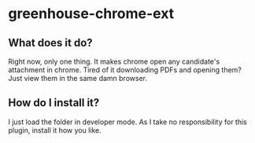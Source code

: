 # greenhouse-chrome-ext

## What does it do?

Right now, only one thing. It makes chrome open any candidate's attachment in chrome. Tired of it downloading PDFs and opening them? Just view them in the same damn browser.

## How do I install it?

I just load the folder in developer mode. As I take no responsibility for this plugin, install it how you like.
